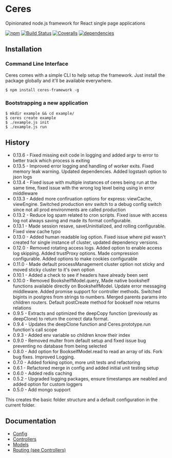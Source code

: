 # Ceres
Opinionated node.js framework for React single page applications

[![npm](https://img.shields.io/npm/v/ceres-framework.svg?maxAge=2592000)](https://www.npmjs.com/package/ceres-framework)
[![Build Status](http://img.shields.io/travis/ship-components/ceres-framework/master.svg?style=flat)](https://travis-ci.org/ship-components/ceres-framework)
[![Coveralls](https://img.shields.io/coveralls/ship-components/ceres-framework.svg)](https://coveralls.io/github/ship-components/ceres-framework)
[![dependencies](https://img.shields.io/david/ship-components/ceres-framework.svg?style=flat)](https://david-dm.org/ship-components/ceres-framework)

## Installation

### Command Line Interface
Ceres comes with a simple CLI to help setup the framework. Just install the package globally and it'll be available everywhere.
```
$ npm install ceres-framework -g
```

### Bootstrapping a new application

```
$ mkdir example && cd example/
$ ceres create example
$ ./example.js init
$ ./example.js run
```

## History
* 0.13.6 - Fixed missing exit code in logging and added argv to error to better track which process is exiting
* 0.13.5 - Improved error logging and handling of worker exits. Fixed memory leak warning. Updated dependencies. Added logstash option to json logs
* 0.13.4 - Fixed issue with multiple instances of ceres being run at the same time, fixed issue with the wrong log level being using in error middleware
* 0.13.3 - Added more confiruation options for express: viewCache, viewEngine. Switched production env switch to a debug config switch since not all prod environments are called production
* 0.13.2 - Reduce log spam related to cron scripts. Fixed issue with access log not always saving and made its format configurable.
* 0.13.1 - Made session resave, saveUninitialized, and rolling configurable. Fixed view cache typo
* 0.13.0 - Added human readable log option. Fixed issue where pid wasn't created for single instance of cluster, updated dependency versions.
* 0.12.0 - Removed rotating access logs. Added option to enable access log skipping. Added trustProxy options. Made compression configurable. Added options to make cookies configurable
* 0.11.0 - Made default processManagement cluster option not sticky and moved sticky cluster to it's own option
* 0.10.1 - Added a check to see if headers have already been sent
* 0.10.0 - Removed BookshelfModel.query, Made native bookshelf functions available directly on BookshelfModel. Update error messaging middleware. Added promise support for controller methods. Switched bigints in postgres from strings to numbers. Merged parents params into children routers. Default postCreate method for bookself now returns relations
* 0.9.5 - Extracts and optimized the deepCopy function (previously as deepClone) to return the correct data format.
* 0.9.4 - Updates the deepClone function and Ceres.prototype.run function's call scope
* 0.9.3 - Added env variable so children know their index
* 0.9.0 - Removed multer from default setup and fixed issue bug preventing no database from being selected
* 0.8.0 - Add option for BookselfModel.read to read an array of ids. Fork bug fixes. Improved Logging.
* 0.7.0 - Added forking option, more unit tests and refactoring
* 0.6.1 - Refactored merge in config and added initial unit testing setup
* 0.6.0 - Added redis caching
* 0.5.2 - Upgraded logging packages, ensure timestamps are neabled and added option for custom loggers
* 0.5.0 - Add mongo support

This creates the basic folder structure and a default configuration in the current folder.

## Documentation
* [Config](docs/config.md)
* [Controllers](docs/controllers.md)
* [Models](docs/models.md)
* [Routing (see Controllers)](docs/controllers.md)
